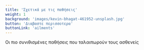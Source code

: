 ```yaml
---
title: 'Σχετικά με τις παθήσεις'
weight: 1
background: 'images/kevin-bhagat-461952-unsplash.jpg'
button: 'Διαβαστε περισσοτερα'
buttonLink: 'ailments'
---
```


Οι πιο συνιθισμένες παθήσεις που ταλαιπωρούν τους ασθενείς
